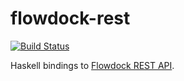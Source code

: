 # flowdock-rest

[![Build Status](https://travis-ci.org/futurice/haskell-flowdock-rest.svg?branch=master)](https://travis-ci.org/futurice/haskell-flowdock-rest)

Haskell bindings to [Flowdock REST API](https://www.flowdock.com/api/rest).
